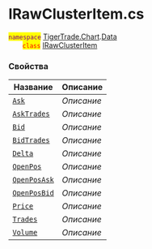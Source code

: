 
# IRawClusterItem.cs
<mark style="color:purple;">`namespace`</mark> [TigerTrade.Chart](../../../TigerTrade.Chart.md).[Data](../../../TigerTrade.Chart/Data.md)  
&nbsp;&nbsp;&nbsp;&nbsp;&nbsp;&nbsp;&nbsp;<mark style="color:red;">`class`</mark> [IRawClusterItem](../IRawClusterItem.cs.md)

### Свойства
| Название | Описание |
| --- | --- |
| [`Ask`](./Свойства/Ask.md) | *Описание* |
| [`AskTrades`](./Свойства/AskTrades.md) | *Описание* |
| [`Bid`](./Свойства/Bid.md) | *Описание* |
| [`BidTrades`](./Свойства/BidTrades.md) | *Описание* |
| [`Delta`](./Свойства/Delta.md) | *Описание* |
| [`OpenPos`](./Свойства/OpenPos.md) | *Описание* |
| [`OpenPosAsk`](./Свойства/OpenPosAsk.md) | *Описание* |
| [`OpenPosBid`](./Свойства/OpenPosBid.md) | *Описание* |
| [`Price`](./Свойства/Price.md) | *Описание* |
| [`Trades`](./Свойства/Trades.md) | *Описание* |
| [`Volume`](./Свойства/Volume.md) | *Описание* |
